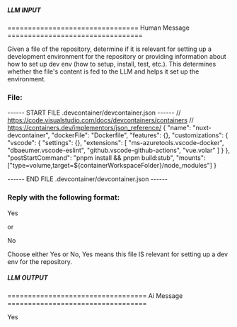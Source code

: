 ##### LLM INPUT #####
================================ Human Message =================================

Given a file of the repository, determine if it is relevant for setting up a development environment for the repository or providing information about how to set up dev env (how to setup, install, test, etc.). This determines whether the file's content is fed to the LLM and helps it set up the environment.

### File:
------ START FILE .devcontainer/devcontainer.json ------
// https://code.visualstudio.com/docs/devcontainers/containers
// https://containers.dev/implementors/json_reference/
{
  "name": "nuxt-devcontainer",
  "dockerFile": "Dockerfile",
  "features": {},
  "customizations": {
    "vscode": {
      "settings": {},
      "extensions": [
        "ms-azuretools.vscode-docker",
        "dbaeumer.vscode-eslint",
        "github.vscode-github-actions",
        "vue.volar"
      ]
    }
  },
  "postStartCommand": "pnpm install && pnpm build:stub",
  "mounts": ["type=volume,target=${containerWorkspaceFolder}/node_modules"]
}

------ END FILE .devcontainer/devcontainer.json ------

### Reply with the following format:

<rel>Yes</rel>

or

<rel>No</rel>

Choose either Yes or No, Yes means this file IS relevant for setting up a dev env for the repository.

##### LLM OUTPUT #####
================================== Ai Message ==================================

<rel>Yes</rel>